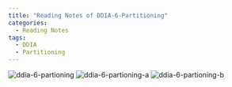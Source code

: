 ```yaml
---
title: "Reading Notes of DDIA-6-Partitioning"
categories:
  - Reading Notes
tags:
  - DDIA
  - Partitioning
---
```

![ddia-6-partioning](https://github.com/Analyse4/smartbill-s-maze/blob/dcb53f25d7787ae48b69cb1b4dd7fa36e61f58a6/assets/images/reading-notes/DDIA/6/Designing-Data-Intensive-Applications-6-Partioning.png?raw=true "Optional Title")
![ddia-6-partioning-a](https://github.com/Analyse4/smartbill-s-maze/blob/407dbf76cdf3f6f0ce474388d27e60cf84373494/assets/images/reading-notes/DDIA/6/Designing-Data-Intensive-Applications-6-Partioning-a.png?raw=true "Optional Title")
![ddia-6-partioning-b](https://github.com/Analyse4/smartbill-s-maze/blob/407dbf76cdf3f6f0ce474388d27e60cf84373494/assets/images/reading-notes/DDIA/6/Designing-Data-Intensive-Applications-6-Partioning-b.png?raw=true "Optional Title")
